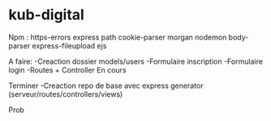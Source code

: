 # kub-digital
Npm : https-errors express path cookie-parser morgan nodemon body-parser express-fileupload ejs

A faire:
-Creaction dossier models/users
-Formulaire inscription
-Formulaire login
-Routes + Controller
En cours

Terminer
-Creaction repo de base avec express generator (serveur/routes/controllers/views)


Prob